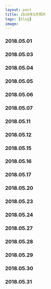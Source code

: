 ```yaml
---
layout: post
title: 2018年5月照片
tags: [blog]
image:
---
```


### 2018.05.01

<ul id="image-2018-05-01" class="image-gallery"></ul>

### 2018.05.03

<ul id="image-2018-05-03" class="image-gallery"></ul>

### 2018.05.04

<ul id="image-2018-05-04" class="image-gallery"></ul>

### 2018.05.05

<ul id="image-2018-05-05" class="image-gallery"></ul>

### 2018.05.06

<ul id="image-2018-05-06" class="image-gallery"></ul>

### 2018.05.07

<ul id="image-2018-05-07" class="image-gallery"></ul>

### 2018.05.11

<ul id="image-2018-05-11" class="image-gallery"></ul>

### 2018.05.12

<ul id="image-2018-05-12" class="image-gallery"></ul>

### 2018.05.15

<ul id="image-2018-05-15" class="image-gallery"></ul>

### 2018.05.16

<ul id="image-2018-05-16" class="image-gallery"></ul>

### 2018.05.17

<ul id="image-2018-05-17" class="image-gallery"></ul>

### 2018.05.20

<ul id="image-2018-05-20" class="image-gallery"></ul>

### 2018.05.23

<ul id="image-2018-05-23" class="image-gallery"></ul>

### 2018.05.24

<ul id="image-2018-05-24" class="image-gallery"></ul>

### 2018.05.27

<ul id="image-2018-05-27" class="image-gallery"></ul>

### 2018.05.28

<ul id="image-2018-05-28" class="image-gallery"></ul>

### 2018.05.29

<ul id="image-2018-05-29" class="image-gallery"></ul>

### 2018.05.30

<ul id="image-2018-05-30" class="image-gallery"></ul>

### 2018.05.31

<ul id="image-2018-05-31" class="image-gallery"></ul>